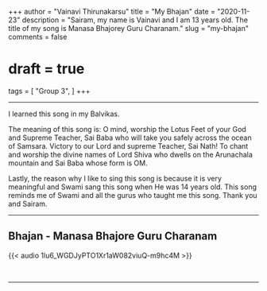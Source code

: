 +++
author = "Vainavi Thirunakarsu"
title = "My Bhajan"
date = "2020-11-23"
description = "Sairam, my name is Vainavi and I am 13 years old. The title of my song is Manasa Bhajorey Guru Charanam."
slug = "my-bhajan"
comments = false
# draft = true
tags = [
    "Group 3",
]
+++

---

I learned this song in my Balvikas. 

The meaning of this song is: O mind, worship the Lotus Feet of your God and Supreme Teacher, Sai Baba who will take you safely across the ocean of Samsara. Victory to our Lord and supreme Teacher, Sai Nath! To chant and worship the divine names of Lord Shiva who dwells on the Arunachala mountain and Sai Baba whose form is OM. 

Lastly, the reason why I like to sing this song is because it is very meaningful and Swami sang this song when He was 14 years old. This song reminds me of Swami and all the gurus who taught me this song. Thank you and Sairam.

---

## Bhajan - Manasa Bhajore Guru Charanam

{{< audio 1lu6_WGDJyPTO1Xr1aW082viuQ-m9hc4M >}}

<br>

---
